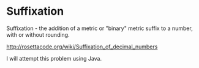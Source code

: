 # Suffixation
Suffixation - the addition of a metric or "binary" metric suffix to a number, with or without rounding.


http://rosettacode.org/wiki/Suffixation_of_decimal_numbers

I will attempt this problem using Java.
